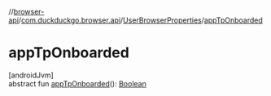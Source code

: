 //[browser-api](../../../index.md)/[com.duckduckgo.browser.api](../index.md)/[UserBrowserProperties](index.md)/[appTpOnboarded](app-tp-onboarded.md)

# appTpOnboarded

[androidJvm]\
abstract fun [appTpOnboarded](app-tp-onboarded.md)(): [Boolean](https://kotlinlang.org/api/latest/jvm/stdlib/kotlin/-boolean/index.html)
